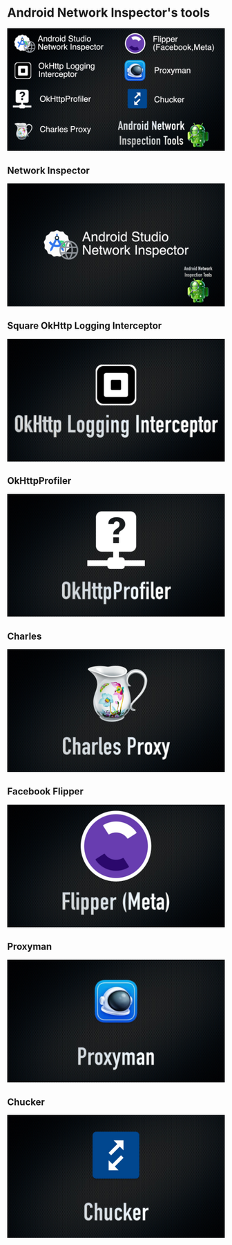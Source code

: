 # Android Network Inspector's tools
[![Watch the video](/images/thumbnail.jpg)](https://www.youtube.com/watch?v=KI_1-rUMjEI)

## Network Inspector
[![Watch the video](/images/network_inspector.jpg)](https://www.youtube.com/watch?v=KI_1-rUMjEI&t=58s)
## Square OkHttp Logging Interceptor
[![Watch the video](/images/logging_interceptor.jpg)](https://www.youtube.com/watch?v=KI_1-rUMjEI&t=261s)
## OkHttpProfiler
[![Watch the video](/images/okhttpprofiler.jpg)](https://www.youtube.com/watch?v=KI_1-rUMjEI&t=453s)
## Charles
[![Watch the video](/images/charles_proxy.jpg)](https://www.youtube.com/watch?v=KI_1-rUMjEI&t=682s)
## Facebook Flipper
[![Watch the video](/images/flipper.jpg)](https://www.youtube.com/watch?v=KI_1-rUMjEI&t=947s)
## Proxyman
[![Watch the video](/images/proxyman.jpg)](https://www.youtube.com/watch?v=KI_1-rUMjEI&t=1264s)
## Chucker
[![Watch the video](images/chucker.jpg)](https://www.youtube.com/watch?v=KI_1-rUMjEI&t=1513s)